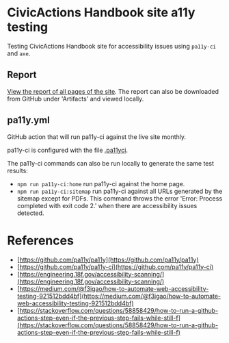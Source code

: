 # CivicActions Handbook site a11y testing

Testing CivicActions Handbook site for accessibility issues using `pa11y-ci` and `axe`.

## Report

[View the report of all pages of the site](pa11y_report/). The report can also be downloaded from GitHub under 'Artifacts' and viewed locally.

## pa11y.yml

GitHub action that will run pa11y-ci against the live site monthly.

pa11y-ci is configured with the file [.pa11yci](.pa11yci).

The pa11y-ci commands can also be run locally to generate the same test results:

* `npm run pa11y-ci:home` run pa11y-ci against the home page.
* `npm run pa11y-ci:sitemap` run pa11y-ci against all URLs generated by the sitemap except for PDFs. This command throws the error 'Error: Process completed with exit code 2.' when there are accessibility issues detected.

# References

* [https://github.com/pa11y/pa11y](https://github.com/pa11y/pa11y)
* [https://github.com/pa11y/pa11y-ci](https://github.com/pa11y/pa11y-ci)
* [https://engineering.18f.gov/accessibility-scanning/](https://engineering.18f.gov/accessibility-scanning/)
* [https://medium.com/@f3igao/how-to-automate-web-accessibility-testing-921512bdd4bf](https://medium.com/@f3igao/how-to-automate-web-accessibility-testing-921512bdd4bf)
* [https://stackoverflow.com/questions/58858429/how-to-run-a-github-actions-step-even-if-the-previous-step-fails-while-still-f](https://stackoverflow.com/questions/58858429/how-to-run-a-github-actions-step-even-if-the-previous-step-fails-while-still-f)
